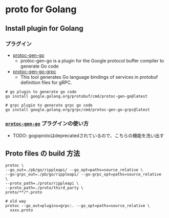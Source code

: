 # proto for Golang

## Install plugin for Golang

### プラグイン
- [protoc-gen-go](https://pkg.go.dev/github.com/golang/protobuf/protoc-gen-go)
  - protoc-gen-go is a plugin for the Google protocol buffer compiler to generate Go code
- [protoc-gen-go-grpc](https://pkg.go.dev/google.golang.org/grpc/cmd/protoc-gen-go-grpc)
  - This tool generates Go language bindings of services in protobuf definition files for gRPC.

```
# go plugin to generate go code
go install google.golang.org/protobuf/cmd/protoc-gen-go@latest

# grpc plugin to generate grpc go code
go install google.golang.org/grpc/cmd/protoc-gen-go-grpc@latest
```

### [`protoc-gen-go`](https://github.com/golang/protobuf) プラグインの使い方
- TODO: gogoprotoはdeprecatedされているので、こちらの機能を洗い出す


## Proto files の build 方法

```
protoc \
--go_out=./pb/go/rippleapi/ --go_opt=paths=source_relative \
--go-grpc_out=./pb/go/rippleapi/ --go-grpc_opt=paths=source_relative  \
--proto_path=./proto/rippleapi \
--proto_path=./proto/third_party \
proto/**/*.proto

# old way
protoc --go_out=plugins=grpc:. --go_opt=paths=source_relative \
  xxxx.proto
```
